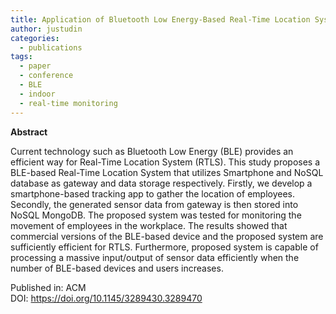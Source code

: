 ```yaml
---
title: Application of Bluetooth Low Energy-Based Real-Time Location System for Indoor Environments
author: justudin
categories:
  - publications
tags:
  - paper
  - conference
  - BLE
  - indoor
  - real-time monitoring
---
```

**Abstract**

Current technology such as Bluetooth Low Energy (BLE) provides an efficient way for Real-Time Location System (RTLS). This study proposes a BLE-based Real-Time Location System that utilizes Smartphone and NoSQL database as gateway and data storage respectively. Firstly, we develop a smartphone-based tracking app to gather the location of employees. Secondly, the generated sensor data from gateway is then stored into NoSQL MongoDB. The proposed system was tested for monitoring the movement of employees in the workplace. The results showed that commercial versions of the BLE-based device and the proposed system are sufficiently efficient for RTLS. Furthermore, proposed system is capable of processing a massive input/output of sensor data efficiently when the number of BLE-based devices and users increases.

Published in: ACM<br/>
DOI: https://doi.org/10.1145/3289430.3289470
